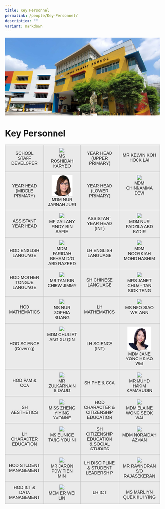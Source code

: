 ```yaml
---
title: Key Personnel
permalink: /people/Key-Personnel/
description: ""
variant: markdown
---
```

![](/images/JPS_School_Front_Banner.jpg)[](/images/Banner.png)

Key Personnel
=============

<style type="text/css">
.tg  {border-collapse:collapse;border-spacing:0;}
.tg td{border-color:black;border-style:solid;border-width:1px;font-family:Arial, sans-serif;font-size:14px;
  overflow:hidden;padding:10px 10px;word-break:normal;}
.tg th{border-color:black;border-style:solid;border-width:1px;font-family:Arial, sans-serif;font-size:14px;
  font-weight:normal;overflow:hidden;padding:10px 10px;word-break:normal;}
.tg .tg-sufc{background-color:#eaeaea;border-color:#c0c0c0;text-align:center;vertical-align:middle}
.tg .tg-qtzs{background-color:#eaeaea;border-color:#c0c0c0;text-align:center;vertical-align:top}
</style>
<table class="tg">

<tbody>
  <tr>
    <td class="tg-sufc">SCHOOL STAFF DEVELOPER</td>
    <td class="tg-qtzs"><img src="/images/Staff%20Photos%202023/KPs/ms%20roshidah%20karyeo.jpg" style="width:70%"><br>MS ROSHIDAH KARYEO</td>
    <td class="tg-sufc">YEAR HEAD<br>(UPPER PRIMARY)</td>
    <td class="tg-qtzs"><img src="" style="width:70%"><br>MR KELVIN KOH HOCK LAI</td>
  </tr>
  <tr>
		<td class="tg-sufc">YEAR HEAD<br>(MIDDLE PRIMARY)</td>
    <td class="tg-qtzs"><img src="/images/Staff%20Photos%202023/KPs/Jannah_juri_website02.png" style="width:70%"><br>MDM NUR JANNAH JURI</td>
      <td class="tg-sufc">YEAR HEAD <br>(LOWER PRIMARY)</td>
    <td class="tg-qtzs"><img src="/images/Staff Photos 2023/KPs/mdm chinnamma devi.jpg" style="width:70%"><br>MDM CHINNAMMA DEVI</td>
  </tr>
	<tr>
		<td class="tg-sufc">ASSISTANT<br> YEAR HEAD</td>
    <td class="tg-qtzs"><img src="/images/Staff Photos 2023/KPs/mr zailany findy b safie.jpg" style="width:70%"><br>MR ZAILANY FINDY BIN SAFIE</td>
      <td class="tg-sufc">ASSISTANT<br> YEAR HEAD <br>(INT)</td>
    <td class="tg-qtzs"><img src="/images/Staff Photos 2023/KPs/mdm nur fadzila abd kadir.jpg" style="width:70%"><br>MDM NUR FADZILA ABD KADIR</td>
  </tr>
	<tr>
	<td class="tg-sufc">HOD ENGLISH LANGUAGE</td>
    <td class="tg-qtzs"><img src="/images/Staff Photos 2023/KPs/mdm faridah beham do abd razeed.jpg" style="width:70%"><br>MDM FARIDAH BEHAM D/O ABD RAZEED</td>
      <td class="tg-sufc">LH ENGLISH <br>LANGUAGE </td>
    <td class="tg-qtzs"><img src="/images/Staff Photos 2023/KPs/mdm noorkiah mohd hashim.jpg" style="width:70%"><br>MDM NOORKIAH MOHD HASHIM</td>
  </tr>
	<tr>
	<td class="tg-sufc">HOD MOTHER TONGUE LANGUAGE</td>
    <td class="tg-qtzs"><img src="/images/Staff Photos 2023/KPs/mr tan kin chiew jimmy.jpg" style="width:70%"><br>MR TAN KIN CHIEW JIMMY</td>
      <td class="tg-sufc">SH CHINESE LANGUAGE</td>
    <td class="tg-qtzs"><img src="/images/Staff Photos 2023/KPs/mrs janet chua siok teng.jpg" style="width:70%"><br>MRS JANET CHUA - TAN SIOK TENG</td>
   
  </tr>
	<tr>
	 <td class="tg-sufc">HOD MATHEMATICS</td>
    <td class="tg-qtzs"><img src="/images/Staff Photos 2023/KPs/ms nur sofhia buang.jpg" style="width:70%"><br>MS NUR SOFHIA BUANG</td>
      <td class="tg-sufc">LH <br> MATHEMATICS</td>
    <td class="tg-qtzs"><img src="/images/Staff Photos 2023/KPs/ms neo siao wei ann_v2.png" style="width:70%"><br>MS NEO SIAO WEI ANN</td>
   
  </tr>
	<tr>
	 <td class="tg-sufc">HOD SCIENCE<br> (Covering)</td>
    <td class="tg-qtzs"><img src="/images/Staff Photos 2023/KPs/mdm ang xu qin chuliet.jpg" style="width:70%"><br>MDM CHULIET ANG XU QIN</td>
      <td class="tg-sufc">LH SCIENCE (INT)</td>
    <td class="tg-qtzs"><img src="/images/Staff%20Photos%202023/KPs/Jane_Yong.png" style="width:70%"><br>MDM JANE YONG HSIAO WEI<br></td>
   
  </tr>
	<tr>
	 <td class="tg-sufc">HOD PAM &amp; CCA</td>
    <td class="tg-qtzs"><img src="/images/Staff Photos 2023/KPs/mr zulkarnain b daud.jpg" style="width:70%"><br>MR ZULKARNAIN B DAUD</td>
      <td class="tg-sufc">SH PHE &amp; CCA</td>
    <td class="tg-qtzs"><img src="/images/Staff Photos 2023/KPs/mr muhd hakim kamarudin.jpg" style="width:70%"><br>MR MUHD HAKIM KAMARUDIN</td>
    
  </tr>
	<tr>
	<td class="tg-sufc">SH AESTHETICS</td>
    <td class="tg-qtzs"><img src="/images/Staff Photos 2023/KPs/miss zheng yiying.jpg" style="width:70%"><br>MISS ZHENG YIYING YVONNE</td>
      <td class="tg-sufc">HOD CHARACTER &amp; CITIZENSHIP EDUCATION</td>
    <td class="tg-qtzs"><img src="/images/Staff Photos 2023/KPs/mdm elaine wong seok wai.jpg" style="width:70%"><br>MDM ELAINE WONG SEOK WAI</td>
  </tr>
	<tr>
	<td class="tg-sufc">LH CHARACTER EDUCATION</td>
    <td class="tg-qtzs"><img src="/images/Staff Photos 2023/KPs/ms tang you ni eunice.jpg" style="width:70%"><br>MS EUNICE TANG YOU NI</td>
      <td class="tg-sufc">SH CITIZENSHIP EDUCATION<br> &amp; SOCIAL STUDIES</td>
    <td class="tg-qtzs"><img src="/images/Staff Photos 2023/KPs/mdm noraidah azman.jpg" style="width:70%"><br>MDM NORAIDAH AZMAN</td>
    
  </tr>
	<tr>
	<td class="tg-sufc">HOD STUDENT MANAGEMENT</td>
    <td class="tg-qtzs"><img src="/images/Staff Photos 2023/KPs/mr pow tien min jaron.jpg" style="width:70%"><br>MR JARON POW TIEN MIN</td>
      <td class="tg-sufc">LH DISCIPLINE &amp; STUDENT LEADERSHIP</td>
    <td class="tg-qtzs"><img src="/images/Staff Photos 2023/KPs/mr ravindran so rajasekeran.jpg" style="width:70%"><br>MR RAVINDRAN S/O RAJASEKERAN</td>
  </tr>
	<tr>
	<td class="tg-sufc">HOD ICT &amp; DATA MANAGEMENT</td>
    <td class="tg-qtzs"><img src="/images/Staff Photos 2023/KPs/mdm er wei lin.jpg" style="width:70%"><br>MDM ER WEI LIN</td>
 <td class="tg-sufc">LH ICT</td>
    <td class="tg-qtzs"><img src="" style="width:70%"><br>MS MARLIYN QUEK HUI YING</td></tr></tbody>
</table>